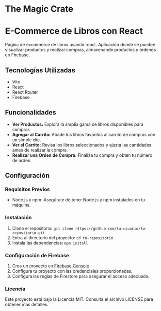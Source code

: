 # The Magic Crate

# E-Commerce de Libros con React

Página de ecommerce de libros usando react. Aplicación donde se pueden visualizar productos y realizar compras, almacenando productos y órdenes en Firebase.

## Tecnologías Utilizadas

- Vite
- React
- React Router
- Firebase

## Funcionalidades

- **Ver Productos:** Explora la amplia gama de libros disponibles para comprar.
- **Agregar al Carrito:** Añade tus libros favoritos al carrito de compras con un simple clic.
- **Ver el Carrito:** Revisa los libros seleccionados y ajusta las cantidades antes de realizar la compra.
- **Realizar una Orden de Compra:** Finaliza tu compra y obten tu número de orden.

## Configuración

### Requisitos Previos

- Node.js y npm: Asegúrate de tener Node.js y npm instalados en tu máquina.

### Instalación

1. Clona el repositorio: `git clone https://github.com/tu-usuario/tu-repositorio.git`
2. Entra al directorio del proyecto: `cd tu-repositorio`
3. Instala las dependencias: `npm install`

### Configuración de Firebase

1. Crea un proyecto en [Firebase Console](https://console.firebase.google.com/).
2. Configura tu proyecto con las credenciales proporcionadas.
3. Configura las reglas de Firestore para asegurar el acceso adecuado.

### Licencia
Este proyecto está bajo la Licencia MIT. Consulta el archivo LICENSE para obtener más detalles.